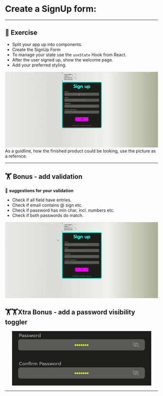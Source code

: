 # Create a SignUp form:

---

## :cartwheeling: Exercise

- Split your app up into components.
- Create the SignUp Form
- To manage your state use the `useState` Hook from React.
- After the user signed up, show the welcome page.
- Add your preferred styling.

![](signUp.gif)
As a guidline, how the finished product could be looking, use the picture as a refernce.

---
## :weight_lifting: Bonus - add validation

:mag_right: **suggestions for your validation**

- Check if all field have entries.
- Check if email contains @ sign etc. 
- Check if password has min char, incl. numbers etc.
- Check if both passwords do match.

![](signUp-errors.gif)

## :weight_lifting::weight_lifting:Xtra Bonus - add a password visibility toggler

<div align="center">

![](pw-visibility.gif)

</div>

---


